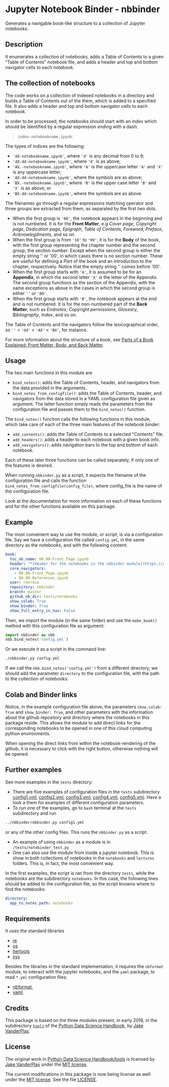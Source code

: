 # Jupyter Notebook Binder - nbbinder

Generates a navigable book-like structure to a collection of Jupyter notebooks.

## Description

It enumerates a collection of notebooks, adds a Table of Contents to a given "Table of Contents" notebook file, and adds a header and top and bottom navigator cells to each notebook.

## The collection of notebooks

The code works on a collection of indexed notebooks in a directory and builds a Table of Contents out of the them, which is added to a specified file. It also adds a header and top and bottom navigator cells to each notebook.

In order to be processed, the notebooks should start with an *index* which should be identified by a regular expression ending with a dash:

> `index-notebookname.ipynb`.

The types of indices are the following:

- `'dd-notebookname.ipynb'`, where `'d'` is any decimal from 0 to 9;
- `'dd.dd-notebookname.ipynb'`, where `'d'` is as above;
- `'AX.-notebookname.ipynb'`, where `'A'` is the uppercase letter `'A'` and `'X'` is any uppercase letter;
- `'AX.dd-notebookname.ipynb'`, where the symbols are as above;
- `'BX.-notebookname.ipynb'`, where `'B'` is the upper case letter `'B'` and `'X'` is as above; or
- `'BX.dd-notebookname.ipynb'`, where the symbols are as above.

The filenames go through a regular expressions matching operator and three groups are extracted from them, as separated by the first two dots.

- When the first group is `'00'`, the notebook appears in the beginning and is not numbered. It is for the **Front Matter**, e.g *Cover page*, *Copyright page*, *Dedication page*, *Epigraph*, *Table of Contents*, *Foreword*, *Preface*, *Acknowlegdments*, and so on.
- When the first group is from `'10'` to `'99'`, it is for the **Body** of the book, with the first group representing the chapter number and the second group, the section number. Except when the second group is either the empty string '' or '00', in which cases there is no section number. These are useful for defining a *Part* of the book and an introduction to the chapter, respectively. Notice that the empty string '' comes before '00'.
- When the first group starts with `'A'`, it is assumed to be for an **Appendix**, in which the second letter `'X'` is the letter of the Appendix. The second group functions as the section of the Appendix, with the same exceptions as above in the cases in which the second group is either `''` or `'00'`.
- When the first group starts with `'B'`, the notebook appears at the end and is not numbered. It is for the non-numbered part of the **Back Matter**, such as  *Endnotes*, *Copyright permissions*, *Glossary*, *Bibliography*, *Index*, and so on.

The Table of Contents and the navigators follow the lexicographical order, so `''` < `'dd'` < `'AX'` < `'BX'`, for instance.

For more information about the structure of a book, see [Parts of a Book Explained: Front Matter, Body, and Back Matter](https://blog.reedsy.com/front-matter-back-matter-book/).

## Usage

The two main functions in this module are
- `bind_notes()`: adds the Table of Contents, header, and navigators from the data provided in the arguments.
- `bind_notes_from_configfile()`: adds the Table of Contents, header, and navigators from the data stored in a YAML configuration file given as argument.
The latter function simply reads the parameters from the configuration file and passes them to the `bind_notes()` function.

The `bind_notes()` function calls the following functions in this module, which take care of each of the three main features of the notebook binder:
- `add_contents()`: adds the Table of Contents to a selected "Contents" file.
- `add_headers()`: adds a header to each notebook with a given book info.
- `add_navigators()`: adds navigation bars to the top and bottom of each notebook.

Each of these later three functions can be called separately, if only one of the features is desired.

When running `nbbinder.py` as a script, it expects the filename of the configuration file and calls the function `bind_notes_from_configfile(config_file)`, where config_file is the name of the configuration file.

Look at the documentation for more information on each of these functions and for the other functions available on this package.

## Example

The most convenient way to use the module, or script, is via a configuration file. Say we have a configuration file called `config.yml`, in the same directory as the notebooks, and with the following content:

```yaml
book:
  toc_nb_name: 00.00-Front_Page.ipynb
  header: "*[Header for the notebooks in the nbbinder module](https://github.com/rmsrosa/nbbinder)*"
  core_navigators:
    - 00.00-Front_Page.ipynb
    - BA.00-References.ipynb
  user: rmsrosa
  repository: nbbinder
  branch: master
  github_nb_dir: tests/notebooks
  show_colab: True
  show_binder: True
  show_full_entry_in_nav: False
```

Then, we import the module (in the same folder) and use the `make_book()` method with this configuration file as argument:

```python
import nbbinder as nbb
nbb.bind_notes('config.yml')
```

Or we execute it as a script in the command line:

```bash
./nbbinder.py config.yml
```

If we call the `nbb.bind_notes('config.yml')` from a different directory, we should add the parameter `directory` to the configuration file, with the path to the collection of notebooks.

## Colab and Binder links

Notice, in the example configuration file above, the parameters `show_colab: True` and `show_binder: True`, and other parameters with the information about the github repository and directory where the notebooks in this package reside. This allows the module to add direct links for the corresponding notebooks to be opened in one of this cloud computing python environments.

When opening the direct links from within the notebook-rendering of the github, it is necessary to click with the right button, otherwise nothing will be opened.

## Further examples

See more examples in the `tests` directory:

- There are five examples of configuration files in the `tests` subdirectory [config1.yml](tests/config1.yml), [config2.yml](tests/config2.yml), [config3.yml](tests/config3.yml), [config4.yml](tests/config4.yml), [config5.yml](tests/config5.yml). Have a look a them for examples of different configuration parameters.
- To run one of the examples, go to `bash` terminal at the `tests` subdirectory and run
```bash
../nbbinder/nbbinder.py config1.yml
```
or any of the other config files. This runs the `nbbinder.py` as a script.
- An example of using `nbbinder` as a module is in `/tests/notebinder_test.py`
- One can also use the module from inside a jupyter notebook. This is show in both collections of notebooks in the `notebooks` and `lectures` folders. This is, in fact, the most convenient way.

In the first examples, the script is ran from the directory `tests`, while the notebooks are the subdirectory `notebooks`. In this case, the following lines should be added to the configuration file, so the script knowns where to find the notebooks:

```yaml
directory:
  app_to_notes_path: notebooks
```

## Requirements

It uses the standard libraries

- [re](https:/docs.python.org/3/library/re.html)
- [os](https:/docs.python.org/3/library/os.html)
- [itertools](https:/docs.python.org/3/library/itertools.html)
- [sys](https:/docs.python.org/3/library/sys.html)

Besides the libraries in the standard implementation, it requires the `nbformat` module, to interact with the jupyter notebooks, and the `yaml` package, to read `*.yml` configuration files:

- [nbformat](https://pypi.org/project/nbformat/),
- [yaml](https:/docs.python.org/3/library/yaml.html).

## Credits

This package is based on the three modules present, in early 2018, in the subdirectory [`tools`](https://github.com/jakevdp/PythonDataScienceHandbook/tree/master/tools) of the [Python Data Science Handbook](https://github.com/jakevdp/PythonDataScienceHandbook), by [Jake VanderPlas](http://vanderplas.com/).

## License

The original work in [Python Data Science Handbook/tools](https://github.com/jakevdp/PythonDataScienceHandbook/tree/master/tools) is licensed by [Jake VanderPlas](http://vanderplas.com/) under the [MIT license](https://opensource.org/licenses/MIT).

The current modifications in this package is now being license as well under the [MIT license](https://opensource.org/licenses/MIT). See the file [LICENSE](LICENSE).

